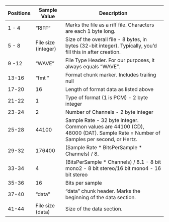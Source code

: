 |Positions|Sample Value|Description|
|-------|------|-------------------------------|
|1 - 4	|“RIFF”|	Marks the file as a riff file. Characters are each 1 byte long.|
|5 - 8	|File size (integer)| Size of the overall file - 8 bytes, in bytes (32-bit integer). Typically, you’d fill this in after creation.|
|9 -12	|“WAVE”|	File Type Header. For our purposes, it always equals “WAVE”.|
|13-16	|“fmt "	|Format chunk marker. Includes trailing null|
|17-20	|16	|Length of format data as listed above|
|21-22	|1	|Type of format (1 is PCM) - 2 byte integer|
|23-24	|2	|Number of Channels - 2 byte integer|
|25-28	|44100|	Sample Rate - 32 byte integer. Common values are 44100 (CD), 48000 (DAT). Sample Rate = Number of Samples per second, or Hertz.|
|29-32	|176400|	(Sample Rate * BitsPerSample * Channels) / 8.|
|33-34	|4	|(BitsPerSample * Channels) / 8.1 - 8 bit mono2 - 8 bit stereo/16 bit mono4 - 16 bit stereo|
|35-36	|16	|Bits per sample|
|37-40	|“data”|	“data” chunk header. Marks the beginning of the data section.|
|41-44	|File size (data)|	Size of the data section.|

[](https://docs.fileformat.com/audio/wav/)

